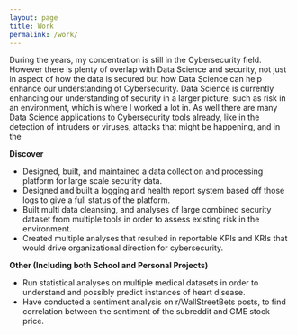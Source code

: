 ```yaml
---
layout: page
title: Work
permalink: /work/
---
```


During the years, my concentration is still in the Cybersecurity field. However there is plenty of overlap with Data Science and security, not just in aspect of how the data is secured but how Data Science can help enhance our understanding of Cybersecurity. Data Science is currently enhancing our understanding of security in a larger picture, such as risk in an environment, which is where I worked a lot in. As well there are many Data Science applications to Cybersecurity tools already, like in the detection of intruders or viruses, attacks that might be happening, and in the

**Discover**
* Designed, built, and maintained a data collection and processing platform for large scale security data.
* Designed and built a logging and health report system based off those logs to give a full status of the platform.
* Built multi data cleansing, and analyses of large combined security dataset from multiple tools in order to assess existing risk in the environment.
* Created multiple analyses that resulted in reportable KPIs and KRIs that would drive organizational direction for cybersecurity.

**Other (Including both School and Personal Projects)**
* Run statistical analyses on multiple medical datasets in order to understand and possibly predict instances of heart disease.
* Have conducted a sentiment analysis on r/WallStreetBets posts, to find correlation between the sentiment of the subreddit and GME stock price.
